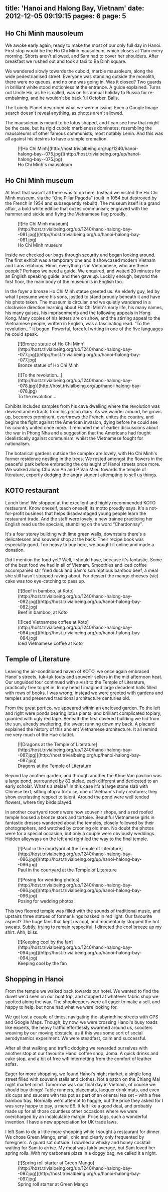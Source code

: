 title: 'Hanoi and Halong Bay, Vietnam'
date: 2012-12-05 09:19:15
pages: 6
page: 5
---

## Ho Chi Minh mausoleum

We awoke early again, ready to make the most of our only full day in Hanoi. First stop would be the Ho Chi Minh mausoleum, which closes at 11am every morning. Shorts aren't allowed, and Sam had to cover her shoulders. After breakfast we rushed out and took a taxi to Ba Dinh square.

We wandered slowly towards the cuboid, marble mausoleum, along the wide pedestrianised street. Everyone was standing outside the monolith, there were no queues, and no one was going in. Was it closed? Two guards in brilliant white stood motionless at the entrance. A guide explained. Turns out Uncle Ho, as he is called, was on his annual holiday to Russia for re-embalming, and he wouldn't be back 'til October. Balls.

The Lonely Planet described what we were missing. Even a Google Image search doesn't reveal anything, as photos aren't allowed.

The mausoleum is meant to be lotus shaped, and I can see how that might be the case, but its rigid cuboid marbleness dominates, resembling the mausoleums of other famous communists; most notably Lenin. And this was all against his desires to have a simple cremation.

<figure class="generated-figure generated-figure--retina generated-figure--620 generated-figure--landscape">[![Ho Chi Minh](http://host.trivialbeing.org/up/1240/hanoi-halong-bay--075.jpg)](http://host.trivialbeing.org/up/hanoi-halong-bay--075.jpg)<figcaption class="generated-figure-caption">Ho Chi Minh's mausoleum</figcaption></figure>

## Ho Chi Minh museum

At least that wasn't all there was to do here. Instead we visited the Ho Chi Minh museum, via the “One Pillar Pagoda” (built in 1054 but destroyed by the French in 1954 and subsequently rebuilt). The museum itself is a grand affair, a bold white edifice that oozes communism; engraved with the hammer and sickle and flying the Vietnamese flag proudly.

<figure class="generated-figure generated-figure--retina generated-figure--620 generated-figure--portrait">[![Ho Chi Minh museum](http://host.trivialbeing.org/up/1240/hanoi-halong-bay--081.jpg)](http://host.trivialbeing.org/up/hanoi-halong-bay--081.jpg)<figcaption class="generated-figure-caption">Ho Chi Minh museum</figcaption></figure>

Inside we checked our bags through security and began looking around. The first exhibit was a temporary one and it showcased modern Vietnam and Laos relations. Hmm, everything is in Vietnamese, who are these people? Perhaps we need a guide. We enquired, and waited 20 minutes for an English speaking guide, and then gave up. Luckily enough, beyond the first floor, the main body of the museum is in English too.

In the foyer a bronze Ho Chi Minh statue greeted us. An elderly guy, led by what I presume were his sons, jostled to stand proudly beneath it and have his photo taken. The museum is circular, and we quietly wandered in a clockwise direction learning about Ho Chi Minh's early life, his many names, his many guises, his imprisonments and the following appeals in Hong Kong. Many copies of his letters are on show, and the stirring appeal to the Vietnamese people, written in English, was a fascinating read. “To the revolution…” it begun. Powerful, forceful writing in one of the five languages he could speak.

<figure class="generated-figure generated-figure--retina generated-figure--620 generated-figure--landscape">[![Bronze statue of Ho Chi Minh](http://host.trivialbeing.org/up/1240/hanoi-halong-bay--077.jpg)](http://host.trivialbeing.org/up/hanoi-halong-bay--077.jpg)<figcaption class="generated-figure-caption">Bronze statue of Ho Chi Minh</figcaption></figure>

<figure class="generated-figure generated-figure--retina generated-figure--620 generated-figure--landscape">[![To the revolution...](http://host.trivialbeing.org/up/1240/hanoi-halong-bay--078.jpg)](http://host.trivialbeing.org/up/hanoi-halong-bay--078.jpg)<figcaption class="generated-figure-caption">To the revolution...</figcaption></figure>

Exhibits included samples from his cave dwelling where the revolution was devised and extracts from his prison diary. As we wander around, he grows up, becomes prominent, overthrows the French, unites the country, and begins the fight against the American invasion, dying before he could see his country united once more. It reminded me of earlier discussions about the war in Phong Nha and a suggestion that the Americans had fought idealistically against communism, whilst the Vietnamese fought for nationalism.

The botanical gardens outside the complex are lovely, with Ho Chi Minh's former residence nestling in the trees. We rested amongst the flowers in the peaceful park before embracing the onslaught of Hanoi streets once more. We walked along Chu Van An and P Van Mieu towards the temple of literature, expertly dodging the angry student attempting to sell us things.

## KOTO restaurant

Lunch time! We stopped at the excellent and highly recommended KOTO restaurant. Know oneself, teach oneself, its motto proudly says. It's a not-for-profit business that helps disadvantaged young people learn the restaurant trade. And the staff were lovely; a new trainee practicing her English read us the specials, stumbling on the word “Chardonnay”.

It's a four storey building with lime green walls, downstairs there's a delicatessen and souvenir shop at the back. Their recipe book was especially good. Too heavy to buy here, we bought it online and made a donation.

Did I mention the food yet? Well, I should have, because it's fantastic. Some of the best food we had in all of Vietnam. Smoothies and iced coffee accompanied stir fried duck and Sam's scrumptious bamboo beef, a meal she still hasn't stopped raving about. For dessert the mango cheeses (sic) cake was too eye-catching to pass up.

<figure class="generated-figure generated-figure--retina generated-figure--620 generated-figure--landscape">[![Beef in bamboo, at Koto](http://host.trivialbeing.org/up/1240/hanoi-halong-bay--082.jpg)](http://host.trivialbeing.org/up/hanoi-halong-bay--082.jpg)<figcaption class="generated-figure-caption">Beef in bamboo, at Koto</figcaption></figure>

<figure class="generated-figure generated-figure--retina generated-figure--620 generated-figure--portrait">[![Iced Vietnamese coffee at Koto](http://host.trivialbeing.org/up/1240/hanoi-halong-bay--084.jpg)](http://host.trivialbeing.org/up/hanoi-halong-bay--084.jpg)<figcaption class="generated-figure-caption">Iced Vietnamese coffee at Koto</figcaption></figure>

## Temple of Literature

Leaving the air-conditioned haven of KOTO, we once again embraced Hanoi's streets, tuk-tuk touts and souvenir sellers in the mid afternoon heat. Our unguided tour continued with a visit to the Temple of Literature, practically free to get in. In my head I imagined large decadent halls filled with rows of books. I was wrong; instead we were greeted with gardens and temples and preserved traditional architecture centuries old.

From the great portico, we appeared within an enclosed garden. To the left and right were ponds bearing lotus plants, and brilliant complicated topiary, guarded with ugly red tape. Beneath the first covered building we hid from the sun, already sweltering, the sweat running down my back. A placard explained the history of this ancient Vietnamese architecture. It all remind me very much of the Hue citadel.

<figure class="generated-figure generated-figure--retina generated-figure--620 generated-figure--landscape">[![Dragons at the Temple of Literature](http://host.trivialbeing.org/up/1240/hanoi-halong-bay--087.jpg)](http://host.trivialbeing.org/up/hanoi-halong-bay--087.jpg)<figcaption class="generated-figure-caption">Dragons at the Temple of Literature</figcaption></figure>

Beyond lay another garden, and through another the Khue Van pavilion was a large pond, surrounded by 82 stelae, each different and dedicated to an early scholar. What's a stelae? In this case it's a large stone slab with Chinese text, sitting atop a tortoise, one of Vietnam's holy creatures; they show everlasting respect to talent. Around the pond were well tended flowers, where tiny birds played.

In another courtyard rooms were now souvenir shops, and a red roofed temple housed a bronze stork and tortoise. Beautiful Vietnamese girls in fantastic dresses wandered about the temples, closely followed by their photographers, and watched by crooning old men. No doubt the photos were for a special occasion, but only a couple were obviously weddings. Hidden alleyways on the left and right led the way to the final temple.

<figure class="generated-figure generated-figure--retina generated-figure--620 generated-figure--landscape">[![Paul in the courtyard at the Temple of Literature](http://host.trivialbeing.org/up/1240/hanoi-halong-bay--086.jpg)](http://host.trivialbeing.org/up/hanoi-halong-bay--086.jpg)<figcaption class="generated-figure-caption">Paul in the courtyard at the Temple of Literature</figcaption></figure>

<figure class="generated-figure generated-figure--retina generated-figure--620 generated-figure--landscape">[![Posing for wedding photos](http://host.trivialbeing.org/up/1240/hanoi-halong-bay--096.jpg)](http://host.trivialbeing.org/up/hanoi-halong-bay--096.jpg)<figcaption class="generated-figure-caption">Posing for wedding photos</figcaption></figure>

This two floored temple was filled with the sounds of traditional music, and upstairs three statues of former kings basked in red light. Our favourite aspect? The huge fans that kept us cool, and momentarily stopped the hot sweats. Subtly, trying to remain respectful, I directed the cool breeze up my shirt. Ahh, bliss.

<figure class="generated-figure generated-figure--retina generated-figure--620 generated-figure--landscape">[![Keeping cool by the fan](http://host.trivialbeing.org/up/1240/hanoi-halong-bay--094.jpg)](http://host.trivialbeing.org/up/hanoi-halong-bay--094.jpg)<figcaption class="generated-figure-caption">Keeping cool by the fan</figcaption></figure>

## Shopping in Hanoi

From the temple we walked back towards our hotel. We wanted to find the duvet we'd seen on our boat trip, and stopped at whatever fabric shop we spotted along the way. The shopkeepers were all eager to make a sell, and happy to help, but none had what we were looking for.

We got lost a couple of times, navigating the labyrinthine streets with GPS and Google Maps. Though, by now, we were crossing Hanoi's busy roads like experts, the heavy traffic effortlessly swarmed around us, scooters weaving by our moving obstacle, as if this was some sort of social aerodynamics experiment. We were steadfast, calm and successful.

After all that walking and traffic dodging we rewarded ourselves with another stop at our favourite Hanoi coffee shop, Joma. A quick drinks and cake stop, and a bit of free wifi internetting from the comfort of leather sofas.

Eager for more shopping, we found Hanoi's night market, a single long street filled with souvenir stalls and clothes. Not a patch on the Chiang Mai night market mind. Tomorrow was our final day in Vietnam, of course we should buy things! Table runners, placemats, lacquer drink mats, and even six cups and saucers with tea pot as part of an oriental tea set – with a free bamboo tray. Normally we'd attempt to haggle, but the price they asked for I was very happy to pay, a mere £6. It felt like a good deal, and probably made up for all those countless other occasions where we were overcharged by an incalculable margin. Price tags, such a wonderful invention. I have a new appreciation for UK trade laws.

I left Sam to do a little more shopping while I sought a restaurant for dinner. We chose Green Mango, small, chic and clearly only frequented by foreigners. A guard sat outside. I downed a whisky and honey cocktail waiting for Sam to arrive. My meal was fairly average, but Sam loved her spring rolls. With my carbonara pizza in a doggy bag, we called it a night.

<figure class="generated-figure generated-figure--retina generated-figure--620 generated-figure--landscape">[![Spring roll starter at Green Mango](http://host.trivialbeing.org/up/1240/hanoi-halong-bay--097.jpg)](http://host.trivialbeing.org/up/hanoi-halong-bay--097.jpg)<figcaption class="generated-figure-caption">Spring roll starter at Green Mango</figcaption></figure>
